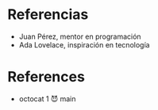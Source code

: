 # Referencias

- Juan Pérez, mentor en programación
- Ada Lovelace, inspiración en tecnología

# References

* octocat 1 😈
main
